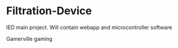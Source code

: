# Filtration-Device
 IED main project.  Will contain webapp and microcontroller software

Gamerville gaming